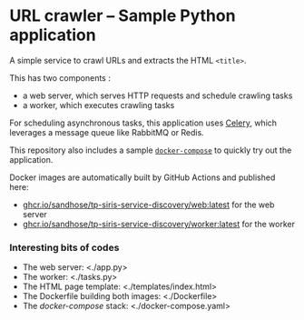 # URL crawler – Sample Python application

A simple service to crawl URLs and extracts the HTML `<title>`.

This has two components :

 - a web server, which serves HTTP requests and schedule crawling tasks
 - a worker, which executes crawling tasks

For scheduling asynchronous tasks, this application uses [Celery](https://docs.celeryq.dev/en/stable/), which leverages a message queue like RabbitMQ or Redis.

This repository also includes a sample [`docker-compose`](./docker-compose.yaml) to quickly try out the application.

Docker images are automatically built by GitHub Actions and published here:

 - [ghcr.io/sandhose/tp-siris-service-discovery/web:latest](https://github.com/sandhose/tp-siris-service-discovery/pkgs/container/tp-siris-service-discovery%2Fweb) for the web server
 - [ghcr.io/sandhose/tp-siris-service-discovery/worker:latest](https://github.com/sandhose/tp-siris-service-discovery/pkgs/container/tp-siris-service-discovery%2Fworker) for the worker

### Interesting bits of codes

 - The web server: <./app.py>
 - The worker: <./tasks.py>
 - The HTML page template: <./templates/index.html>
 - The Dockerfile building both images: <./Dockerfile>
 - The *docker-compose* stack: <./docker-compose.yaml>
